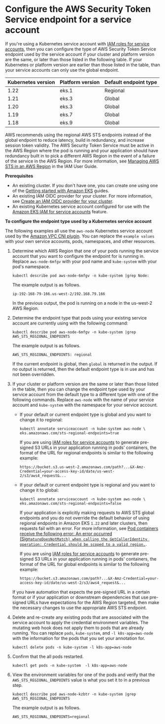 # Configure the AWS Security Token Service endpoint for a service account<a name="configure-sts-endpoint"></a>

If you're using a Kubernetes service account with [IAM roles for service accounts](iam-roles-for-service-accounts.md), then you can configure the type of AWS Security Token Service endpoint used by the service account if your cluster and platform version are the same, or later than those listed in the following table\. If your Kubernetes or platform version are earlier than those listed in the table, than your service accounts can only use the global endpoint\.


| Kubernetes version | Platform version | Default endpoint type | 
| --- | --- | --- | 
| 1\.22 | eks\.1 | Regional | 
| 1\.21 | eks\.3 | Global | 
| 1\.20 | eks\.3 | Global | 
| 1\.19 | eks\.7 | Global | 
| 1\.18 | eks\.9 | Global | 

AWS recommends using the regional AWS STS endpoints instead of the global endpoint to reduce latency, build in redundancy, and increase session token validity\. The AWS Security Token Service must be active in the AWS Region where the pod is running and your application should have redundancy built in to pick a different AWS Region in the event of a failure of the service in the AWS Region\. For more information, see [Managing AWS STS in an AWS Region](https://docs.aws.amazon.com/IAM/latest/UserGuide/id_credentials_temp_enable-regions.html) in the IAM User Guide\.

**Prerequisites**
+ An existing cluster\. If you don't have one, you can create one using one of the [Getting started with Amazon EKS](getting-started.md) guides\.
+ An existing IAM OIDC provider for your cluster\. For more information, see [Create an IAM OIDC provider for your cluster](enable-iam-roles-for-service-accounts.md)\.
+ An existing Kubernetes service account configured for use with the [Amazon EKS IAM for service accounts](iam-roles-for-service-accounts.md) feature\.

**To configure the endpoint type used by a Kubernetes service account**

The following examples all use the `aws-node` Kubernetes service account used by the [Amazon VPC CNI plugin](cni-iam-role.md)\. You can replace the `example values` with your own service accounts, pods, namespaces, and other resources\.

1. Determine which AWS Region that one of your pods running the service account that you want to configure the endpoint for is running in\. Replace `aws-node-6mfgv` with your pod name and `kube-system` with your pod's namespace\.

   ```
   kubectl describe pod aws-node-6mfgv -n kube-system |grep Node:
   ```

   The example output is as follows\.

   ```
   ip-192-168-79-166.us-west-2/192.168.79.166
   ```

   In the previous output, the pod is running on a node in the us\-west\-2 AWS Region\.

1. Determine the endpoint type that pods using your existing service account are currently using with the following command:

   ```
   kubectl describe pod aws-node-6mfgv -n kube-system |grep AWS_STS_REGIONAL_ENDPOINTS
   ```

   The example output is as follows\.

   ```
   AWS_STS_REGIONAL_ENDPOINTS: regional
   ```

   If the current endpoint is global, then `global` is returned in the output\. If no output is returned, then the default endpoint type is in use and has not been overridden\.

1. If your cluster or platform version are the same or later than those listed in the table, then you can change the endpoint type used by your service account from the default type to a different type with one of the following commands\. Replace `aws-node` with the name of your service account and `kube-system` with the namespace for your service account\.
   + If your default or current endpoint type is global and you want to change it to regional:

     ```
     kubectl annotate serviceaccount -n kube-system aws-node \
     eks.amazonaws.com/sts-regional-endpoints=true
     ```

     If you are using [IAM roles for service accounts](iam-roles-for-service-accounts.md) to generate pre\-signed S3 URLs in your application running in pods' containers, the format of the URL for regional endpoints is similar to the following example:

     ```
     https://bucket.s3.us-west-2.amazonaws.com/path?...&X-Amz-Credential=your-access-key-id/date/us-west-2/s3/aws4_request&...
     ```
   + If your default or current endpoint type is regional and you want to change it to global:

     ```
     kubectl annotate serviceaccount -n kube-system aws-node \
     eks.amazonaws.com/sts-regional-endpoints=false
     ```

     If your application is explicitly making requests to AWS STS global endpoints and you do not override the default behavior of using regional endpoints in Amazon EKS `1.22` and later clusters, then requests fail with an error\. For more information, see [Pod containers receive the following error: An error occurred \(Sign`atureDoesNotMatch) when calling the GetCallerIdentity operation: Credential should be scoped to a valid region.`](troubleshooting_iam.md#security-iam-troubleshoot-wrong-sts-endpoint)\.

     If you are using [IAM roles for service accounts](iam-roles-for-service-accounts.md) to generate pre\-signed S3 URLs in your application running in pods' containers, the format of the URL for global endpoints is similar to the following example:

     ```
     https://bucket.s3.amazonaws.com/path?...&X-Amz-Credential=your-access-key-id/date/us-west-2/s3/aws4_request&...
     ```

   If you have automation that expects the pre\-signed URL in a certain format or if your application or downstream dependencies that use pre\-signed URLs have expectations for the AWS Region targeted, then make the necessary changes to use the appropriate AWS STS endpoint\.

1. Delete and re\-create any existing pods that are associated with the service account to apply the credential environment variables\. The mutating web hook does not apply them to pods that are already running\. You can replace `pods`, `kube-system`, and `-l k8s-app=aws-node` with the information for the pods that you set your annotation for\.

   ```
   kubectl delete pods -n kube-system -l k8s-app=aws-node
   ```

1. Confirm that the all pods restarted\.

   ```
   kubectl get pods -n kube-system  -l k8s-app=aws-node
   ```

1. View the environment variables for one of the pods and verify that the `AWS_STS_REGIONAL_ENDPOINTS` value is what you set it to in a previous step\.

   ```
   kubectl describe pod aws-node-kzbtr -n kube-system |grep AWS_STS_REGIONAL_ENDPOINTS
   ```

   The example output is as follows\.

   ```
   AWS_STS_REGIONAL_ENDPOINTS=regional
   ```